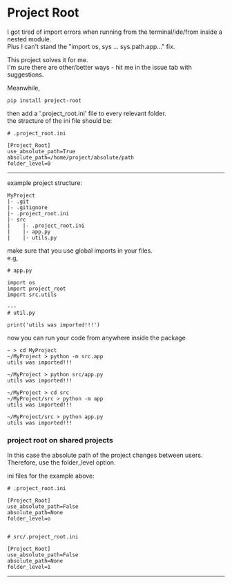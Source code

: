 # Project Root

I got tired of import errors when running from the terminal/ide/from inside a nested module.  
Plus I can't stand the "import os, sys ... sys.path.app..." fix.

This project solves it for me.  
I'm sure there are other/better ways - hit me in the issue tab with suggestions.

Meanwhile,  
```
pip install project-root
```  
then add a '.project_root.ini' file to every relevant folder.  
the stracture of the ini file should be:  
```
# .project_root.ini   

[Project_Root] 
use_absolute_path=True
absolute_path=/home/project/absolute/path
folder_level=0
```
---

example project structure:
```
MyProject
|- .git
|- .gitignore
|- .project_root.ini
|- src
|    |- .project_root.ini
|    |- app.py
|    |- utils.py
```

make sure that you use global imports in your files.  
e.g,  
```
# app.py

import os
import project_root
import src.utils

---
# util.py

print('utils was imported!!!')
```

now you can run your code from anywhere inside the package
```
~ > cd MyProject 
~/MyProject > python -m src.app
utils was imported!!!

~/MyProject > python src/app.py
utils was imported!!!

~/MyProject > cd src
~/MyProject/src > python -m app
utils was imported!!!

~/MyProject/src > python app.py
utils was imported!!!
```

### project root on shared projects  
In this case the absolute path of the project changes between users.  
Therefore, use the folder_level option.  
  
ini files for the example above:
```
# .project_root.ini   

[Project_Root] 
use_absolute_path=False
absolute_path=None
folder_level=o


# src/.project_root.ini   

[Project_Root] 
use_absolute_path=False
absolute_path=None
folder_level=1
```
---
